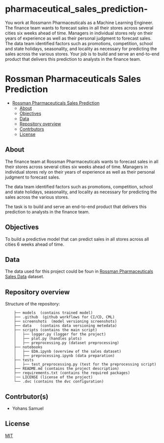 # pharmaceutical_sales_prediction-
You work at Rossmann Pharmaceuticals as a Machine Learning Engineer. The finance team wants to forecast sales in all their stores across several cities six weeks ahead of time. Managers in individual stores rely on their years of experience as well as their personal judgment to forecast sales.   The data team identified factors such as promotions, competition, school and state holidays, seasonality, and locality as necessary for predicting the sales across the various stores.  Your job is to build and serve an end-to-end product that delivers this prediction to analysts in the finance team. 

# Rossman Pharmaceuticals Sales Prediction

<!-- Table of contents -->
- [Rossman Pharmaceuticals Sales Prediction](#Rossman-Pharmaceuticals-Sales-Prediction)
  - [About](#about)
  - [Objectives](#objectives)
  - [Data](#data)
  - [Repository overview](#repository-overview)
  - [Contrbutors](#contrbutors)
  - [License](#license)

## About
The finance team at Rossman Pharmaceuticals wants to forecast sales in all their stores across several cities six weeks ahead of time. Managers in individual stores rely on their years of experience as well as their personal judgment to forecast sales. 

The data team identified factors such as promotions, competition, school and state holidays, seasonality, and locality as necessary for predicting the sales across the various stores.

The task is to build and serve an end-to-end product that delivers this prediction to analysts in the finance team. 

## Objectives
To build a predictive model that can predict sales in all stores across all cities 6 weeks ahead of time.

## Data
The data used for this project could be foun in [Rossman Pharmaceuticals Sales Data](https://www.kaggle.com/c/rossmann-store-sales/data) dataset.

## Repository overview
 Structure of the repository:
 
        ├── models  (contains trained model)
        ├── .github  (github workflows for CI/CD, CML)
        ├── screenshots  (model versioning screenshots)
        ├── data    (contains data versioning metedata)
        ├── scripts (contains the main script)	
        │   ├── logger.py (logger for the project)
        │   ├── plot.py (handles plots)
        │   ├── preprocessing.py (dataset preprocessing)
        ├── notebooks	
        │   ├── EDA.ipynb (overview of the sales dataset)
        │   ├── preprocessing.ipynb (data preparation)
        ├── tests 
        │   ├── test_preprocessing.py (test for the preprocessing script)
        ├── README.md (contains the project description)
        ├── requirements.txt (contains the required packages)
        |── LICENSE (license of the project)
        └── .dvc (contains the dvc configuration)


## Contrbutor(s)
- Yohans Samuel

## License
[MIT](https://choosealicense.com/licenses/mit/)
